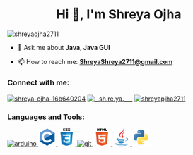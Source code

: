 <h1 align="center">Hi 👋, I'm Shreya Ojha</h1>
<p align="left"> <img src="https://komarev.com/ghpvc/?username=shreyaojha2711&label=Profile%20views&color=0e75b6&style=flat" alt="shreyaojha2711" /> </p>

- 💬 Ask me about **Java, Java GUI**

- 📫 How to reach me: **ShreyaShreya2711@gmail.com**

<h3 align="left">Connect with me:</h3>
<p align="left">
<a href="https://linkedin.com/in/shreya-ojha-16b640204" target="blank"><img align="center" src="https://raw.githubusercontent.com/rahuldkjain/github-profile-readme-generator/master/src/images/icons/Social/linked-in-alt.svg" alt="shreya-ojha-16b640204" height="30" width="40" /></a>
<a href="https://instagram.com/_.sh.re.ya.___" target="blank"><img align="center" src="https://raw.githubusercontent.com/rahuldkjain/github-profile-readme-generator/master/src/images/icons/Social/instagram.svg" alt="_.sh.re.ya.___" height="30" width="40" /></a>
<a href="https://www.codechef.com/users/shreyapjha2711" target="blank"><img align="center" src="https://cdn.jsdelivr.net/npm/simple-icons@3.1.0/icons/codechef.svg" alt="shreyapjha2711" height="30" width="40" /></a>
</p>

<h3 align="left">Languages and Tools:</h3>
<p align="left"> <a href="https://www.arduino.cc/" target="_blank" rel="noreferrer"> <img src="https://cdn.worldvectorlogo.com/logos/arduino-1.svg" alt="arduino" width="40" height="40"/> </a> <a href="https://www.cprogramming.com/" target="_blank" rel="noreferrer"> <img src="https://raw.githubusercontent.com/devicons/devicon/master/icons/c/c-original.svg" alt="c" width="40" height="40"/> </a> <a href="https://www.w3schools.com/css/" target="_blank" rel="noreferrer"> <img src="https://raw.githubusercontent.com/devicons/devicon/master/icons/css3/css3-original-wordmark.svg" alt="css3" width="40" height="40"/> </a> <a href="https://git-scm.com/" target="_blank" rel="noreferrer"> <img src="https://www.vectorlogo.zone/logos/git-scm/git-scm-icon.svg" alt="git" width="40" height="40"/> </a> <a href="https://www.w3.org/html/" target="_blank" rel="noreferrer"> <img src="https://raw.githubusercontent.com/devicons/devicon/master/icons/html5/html5-original-wordmark.svg" alt="html5" width="40" height="40"/> </a> <a href="https://www.java.com" target="_blank" rel="noreferrer"> <img src="https://raw.githubusercontent.com/devicons/devicon/master/icons/java/java-original.svg" alt="java" width="40" height="40"/> </a> <a href="https://www.python.org" target="_blank" rel="noreferrer"> <img src="https://raw.githubusercontent.com/devicons/devicon/master/icons/python/python-original.svg" alt="python" width="40" height="40"/> </a> </p>

